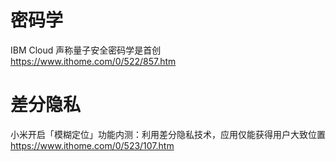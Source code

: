 
# 密码学

IBM Cloud 声称量子安全密码学是首创 https://www.ithome.com/0/522/857.htm

# 差分隐私

小米开启「模糊定位」功能内测：利用差分隐私技术，应用仅能获得用户大致位置 https://www.ithome.com/0/523/107.htm
